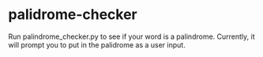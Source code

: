 # palidrome-checker

Run palindrome_checker.py to see if your word is a palindrome. Currently, it will prompt you to put in the palidrome as a user input.

